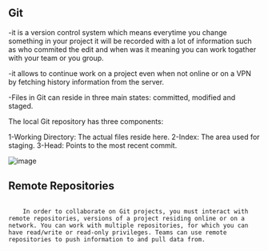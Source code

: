 ## Git 

-it is a version control system which means everytime you change something in your project it will be recorded with a lot of information such as who commited the edit and when was it meaning you can work togather with your team or you group.

-it allows to continue work on a project even when not online or on a VPN by fetching history information from the server.

-Files in Git can reside in three main states: committed, modified and staged.


The local Git repository has three components:

1-Working Directory: The actual files reside here.
2-Index: The area used for staging.
3-Head: Points to the most recent commit.

![image](https://user-images.githubusercontent.com/64333354/116827279-06368580-ab4d-11eb-9baa-af12c363683a.png)










## Remote Repositories
```

    In order to collaborate on Git projects, you must interact with remote repositories, versions of a project residing online or on a network. You can work with multiple repositories, for which you can have read/write or read-only privileges. Teams can use remote repositories to push information to and pull data from.
    
```


